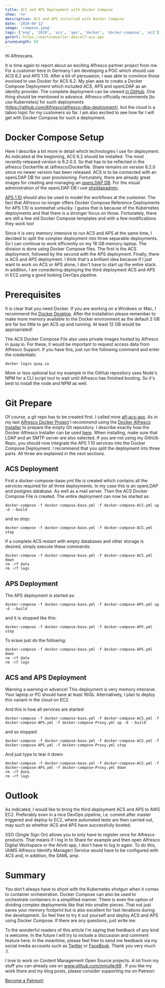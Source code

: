 ```yaml
---
title: ACS and APS Deployment with Docker Compose
show: 'no'
description: ACS and APS installed with Docker Compose
date: '2020-04-12'
image: 'compose.jpeg'
tags: ['eng', '2020', 'acs', 'aps', 'docker', 'docker-compose', 'ec2']
gerUrl: https://martinmueller.dev/alf-acs-aps
pruneLength: 50
---
```


Hi Alfrescans.

It is time again to report about an exciting Alfresco partner project from me. For a customer here in Germany I am developing a POC which should use ACS 6.2 and APS 1.10. After a bit of persuasion, I was able to convince those involved to use Docker for ACS 6.2. My plan was to create a Docker Compose Deployment which included ACS, APS and openLDAP as an identity provider. The complete deployment can be viewed [in GitHub](https://github.com/mmuller88/alf-acs-aps). One thing should be mentioned in advance. Alfresco officially recommends [to use Kubernetes] for such deployments (https://github.com/Alfresco/alfresco-dbp-deployment), but the cloud is a taboo topic for my customers so far. I am also excited to see how far I will get with Docker Compose for such a deployment.

# Docker Compose Setup
Here I describe a bit more in detail which technologies I use for deployment. As indicated at the beginning, ACS 6.2 should be installed. The most recently released version is 6.2.0.3. So that has to be reflected in the alfresco Dockerfile at /alfresco/Dockerfile. Share remains on version 6.2.0 since no newer version has been released. ACS is to be connected with an openLDAP DB for user provisioning. Fortunately, there are already great images for creating and managing an [openLDAP DB](https://github.com/osixia/docker-openldap). For the visual administration of the openLDAP DB I use [phpldapadmin](http://phpldapadmin.sourceforge.net/wiki/index.php/Main_Page).

[APS 1.10](https://docs.alfresco.com/process-services1.10/concepts/welcome.html) should also be used to model the workflows at the customer. The fact that Alfresco no longer offers Docker Compose Reference Deployments for APS 1.10 is somewhat unlucky. I guess that is because of the Kubernetes deployments and that there is a stronger focus on those. Fortunately, there are still a few old Docker Compose templates and with a few modifications they work too!

Since it is very memory intensive to run ACS and APS at the same time, I decided to split the complex deployment into three separable deployments. So I can continue to work efficiently on my 16 GB memory laptop. The division is done using Docker Compose files. The first is the ACS deployment, followed by the second with the APS deployment. Finally, there is ACS and APS deployment. I think that's a brilliant idea because if I just want to work on ACS or APS alone, I don't have to start up the entire stack. In addition, I am considering deploying the third deployment ACS and APS in EC2 using a good looking DevOps pipeline.

# Prerequisites
It is clear that you need Docker. If you are working on a Windows or Mac, I recommend the [Docker Desktop](https://www.docker.com/products/docker-desktop). After the installation please remember to make more memory available to the Docker environment as the default 2 GB are far too little to get ACS up and running. At least 12 GB would be appropriated!

The ACS Docker Compose File also uses private images hosted by Alfresco in quay.io. For these, it would be important to request access data from Alfresco Support. If you have this, just run the following command and enter the credentials:

```
docker login quay.io
```

More or less optional but my example in the GitHub repository uses Node's NPM for a CLI script tool to wait until Alfresco has finished booting. So it's best to install the node and NPM as well.

# Git Prepare
Of course, a git repo has to be created first. I called mine [alf-acs-aps](https://github.com/mmuller88/alf-acs-aps). As in my last [Alfresco Docker Project](https://martinmueller.dev/start-script-eng) I recommend using the [Docker Alfresco Installer](https://github.com/Alfresco/alfresco-docker-installer) to prepare the empty Git repository. I describe exactly how the Docker Alfresco Installer can be used [here](https://github.com/mmuller88/alfresco-docker-installer-eng). When installing, make sure that LDAP and an SMTP server are also selected. If you are not using my GithUb Repo, you should now integrate the APS 1.10 services into the Docker Compose Deployment. I recommend that you split the deployment into three parts. All three are explained in the next sections.

## ACS Deployment
First a docker-compose-base.yml file is created which contains all the services required for all three deployments. In my case this is an openLDAP and postgres database. As well as a mail server. Then the ACS Docker Compose File is created. The entire deployment can now be started as:

```
docker-compose -f docker-compose-base.yml -f docker-compose-ACS.yml up -d --build
```

and so stop:

```
docker-compose -f docker-compose-base.yml -f docker-compose-ACS.yml stop
```

If a complete ACS restart with empty databases and other storage is desired, simply execute these commands:

```
docker-compose -f docker-compose-base.yml -f docker-compose-ACS.yml down
rm -rf data
rm -rf logs
```

## APS Deployment
The APS deployment is started as:

```
docker-compose -f docker-compose-base.yml -f docker-compose-APS.yml up -d --build
```

and it is stopped like this:

```
docker-compose -f docker-compose-base.yml -f docker-compose-APS.yml stop
```

To erase just do the following:

```
docker-compose -f docker-compose-base.yml -f docker-compose-APS.yml down
rm -rf data
rm -rf logs
```

## ACS and APS Deployment
Warning a warning in advance! This deployment is very memory intensive. Your laptop or PC should have at least 16Gb. Alternatively, I plan to deploy this variant in the cloud on EC2.

And this is how all services are started:

```
docker-compose -f docker-compose-base.yml -f docker-compose-ACS.yml -f docker-compose-APS.yml -f docker-compose-Proxy.yml up -d --build
```

and so stopped

```
docker-compose -f docker-compose-base.yml -f docker-compose-ACS.yml -f docker-compose-APS.yml -f docker-compose-Proxy.yml stop
```

And just type to tear it down:

```
docker-compose -f docker-compose-base.yml -f docker-compose-ACS.yml -f docker-compose-APS.yml -f docker-compose-Proxy.yml down
rm -rf data
rm -rf logs
```

# Outlook
As indicated, I would like to bring the third deployment ACS and APS to AWS EC2. Preferably even in a nice DevOps pipeline, i.e. commit after master triggered and deploy to EC2, where automated tests are then carried out, may such as whether ACS and APS have successfully booted.

SSO (Single Sign On) allows you to only have to register once for Alfresco products. That means if I log in to Share for example and then open Alfresco Digital Workspace or the Ativiti app, I don't have to log in again. To do this, (AIMS Alfresco Identify Manager) Service would have to be configured with ACS and, in addition, the SAML amp.

# Summary
You don't always have to shoot with the Kubernetes shotgun when it comes to container orchestration. Docker Compose can also be used to orchestrate containers in a simplified manner. There is even the option of dividing complex deployments like that into smaller pieces. That not just saves your memory footprint but is also excellent for fast iterations during the development. So feel free to try it out yourself and deploy ACS and APS using Docker Compose. If there are any questions, just write me.

To the wonderful readers of this article I'm saying that feedback of any kind is welcome. In the future I will try to include a discussion and comment feature here. In the meantime, please feel free to send me feedback via my social media accounts such as [Twitter](https://twitter.com/MartinMueller_) or [FaceBook](https://www.facebook.com/martin.muller.10485). Thank you very much :).

I love to work on Content Management Open Source projects. A lot from my stuff you can already use on www.github.com/mmuller88 . If you like my work there and my blog posts, please consider supporting me on Patreon:

<a href="https://www.patreon.com/bePatron?u=29010217" data-patreon-widget-type="become-patron-button">Become a Patreon!</a><script async src="https://c6.patreon.com/becomePatronButton.bundle.js"></script>